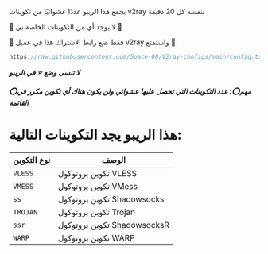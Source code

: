 يجمع هذا الريبو عددًا عشوائيًا من تكوينات v2ray بنفسه كل 20 دقيقة

🚫 لا يوجد أي من التكوينات الخاصة بي 🚫

💙 فقط ضع رابط الاشتراك هذا في عميل v2ray واستمتع 💙

```javascript
https://raw.githubusercontent.com/Space-00/V2ray-configs/main/config.txt
```

***لا تنسى وضع ⭐ في الريبو***

***⭕مهم⭕: عدد التكوينات التي تحصل عليها عشوائي ولن يكون هناك أي تكوين مكرر في القائمة***


# هذا الريبو يجد التكوينات التالية:

| نوع التكوين | الوصف |
|---|---|
| `VLESS` | تكوين بروتوكول VLESS |
| `VMESS` | تكوين بروتوكول VMess |
| `ss` | تكوين بروتوكول Shadowsocks |
| `TROJAN` | تكوين بروتوكول Trojan |
| `ssr` | تكوين بروتوكول ShadowsocksR |
| `WARP` | تكوين بروتوكول WARP |
